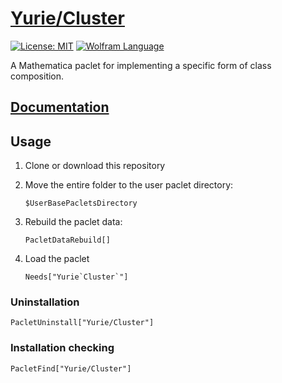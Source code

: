 # [Yurie/Cluster](https://github.com/yuriever/Yurie-Cluster)

[![License: MIT](https://img.shields.io/badge/License-MIT-blue.svg)](https://opensource.org/licenses/MIT)
[![Wolfram Language](https://img.shields.io/badge/Wolfram%20Language-14.3%2B-red.svg)](https://www.wolfram.com/language/)

A Mathematica paclet for implementing a specific form of class composition.


## [Documentation](https://yuriever.github.io/symbolic/Yurie-Cluster/doc/)


## Usage

1. Clone or download this repository

2. Move the entire folder to the user paclet directory:

   ```wl
   $UserBasePacletsDirectory
   ```

3. Rebuild the paclet data:

   ```wl
   PacletDataRebuild[]
   ```

4. Load the paclet

    ```wl
    Needs["Yurie`Cluster`"]
    ```


### Uninstallation

```wl
PacletUninstall["Yurie/Cluster"]
```


### Installation checking

```wl
PacletFind["Yurie/Cluster"]
```
